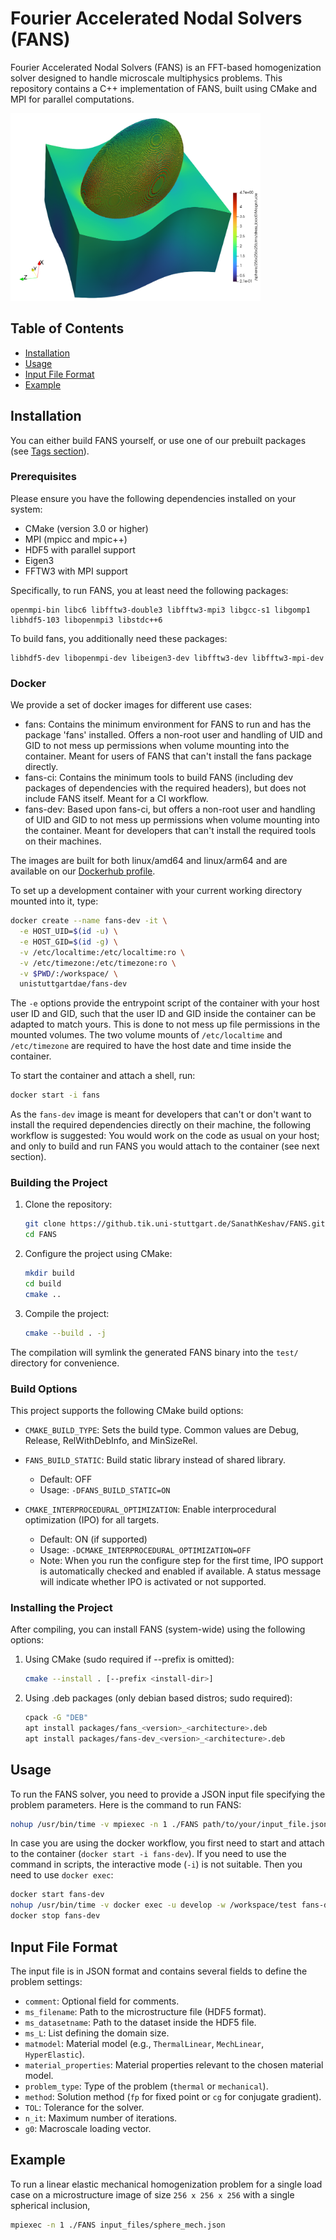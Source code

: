 # Fourier Accelerated Nodal Solvers (FANS)

Fourier Accelerated Nodal Solvers (FANS) is an FFT-based homogenization solver designed to handle microscale multiphysics problems. This repository contains a C++ implementation of FANS, built using CMake and MPI for parallel computations.

<img src="test/FANS_example.png" alt="Example Image" width="400" height="300">

## Table of Contents

- [Installation](#installation)
- [Usage](#usage)
- [Input File Format](#input-file-format)
- [Example](#example)

## Installation
You can either build FANS yourself, or use one of our prebuilt packages (see [Tags section](https://github.tik.uni-stuttgart.de/DAE/FANS/tags)).

### Prerequisites

Please ensure you have the following dependencies installed on your system:

- CMake (version 3.0 or higher)
- MPI (mpicc and mpic++)
- HDF5 with parallel support
- Eigen3
- FFTW3 with MPI support

Specifically, to run FANS, you at least need the following packages:
```
openmpi-bin libc6 libfftw3-double3 libfftw3-mpi3 libgcc-s1 libgomp1 libhdf5-103 libopenmpi3 libstdc++6
```
To build fans, you additionally need these packages:
```
libhdf5-dev libopenmpi-dev libeigen3-dev libfftw3-dev libfftw3-mpi-dev
```

### Docker
We provide a set of docker images for different use cases:
- fans: Contains the minimum environment for FANS to run and has the package 'fans' installed. Offers a non-root user and handling of UID and GID to not mess up permissions when volume mounting into the container. Meant for users of FANS that can't install the fans package directly.
- fans-ci: Contains the minimum tools to build FANS (including dev packages of dependencies with the required headers), but does not include FANS itself. Meant for a CI workflow.
- fans-dev: Based upon fans-ci, but offers a non-root user and handling of UID and GID to not mess up permissions when volume mounting into the container. Meant for developers that can't install the required tools on their machines.

The images are built for both linux/amd64 and linux/arm64 and are available on our [Dockerhub profile](https://hub.docker.com/u/unistuttgartdae).

To set up a development container with your current working directory mounted into it, type:
```bash
docker create --name fans-dev -it \
  -e HOST_UID=$(id -u) \
  -e HOST_GID=$(id -g) \
  -v /etc/localtime:/etc/localtime:ro \
  -v /etc/timezone:/etc/timezone:ro \
  -v $PWD/:/workspace/ \
  unistuttgartdae/fans-dev
```
The `-e` options provide the entrypoint script of the container with your host user ID and GID, such that the user ID and GID inside the container can be adapted to match yours. This is done to not mess up file permissions in the mounted volumes. The two volume mounts of `/etc/localtime` and `/etc/timezone` are required to have the host date and time inside the container.

To start the container and attach a shell, run:
```bash
docker start -i fans
```
As the `fans-dev` image is meant for developers that can't or don't want to install the required dependencies directly on their machine, the following workflow is suggested: You would work on the code as usual on your host; and only to build and run FANS you would attach to the container (see next section).

### Building the Project

1. Clone the repository:
    ```sh
    git clone https://github.tik.uni-stuttgart.de/SanathKeshav/FANS.git
    cd FANS
    ```
2. Configure the project using CMake:
    ```sh
    mkdir build
    cd build
    cmake ..
    ```

3. Compile the project:
    ```sh
    cmake --build . -j
    ```
The compilation will symlink the generated FANS binary into the `test/` directory for convenience.

### Build Options
This project supports the following CMake build options:

- `CMAKE_BUILD_TYPE`: Sets the build type. Common values are Debug, Release, RelWithDebInfo, and MinSizeRel.

- `FANS_BUILD_STATIC`: Build static library instead of shared library.
  - Default: OFF
  - Usage: `-DFANS_BUILD_STATIC=ON`

- `CMAKE_INTERPROCEDURAL_OPTIMIZATION`: Enable interprocedural optimization (IPO) for all targets.
  - Default: ON (if supported)
  - Usage: `-DCMAKE_INTERPROCEDURAL_OPTIMIZATION=OFF`
  - Note: When you run the configure step for the first time, IPO support is automatically checked and enabled if available. A status message will indicate whether IPO is activated or not supported.

### Installing the Project
After compiling, you can install FANS (system-wide) using the following options:

1. Using CMake (sudo required if --prefix is omitted):
    ```sh
    cmake --install . [--prefix <install-dir>]
    ```
2. Using .deb packages (only debian based distros; sudo required):
    ```sh
    cpack -G "DEB"
    apt install packages/fans_<version>_<architecture>.deb
    apt install packages/fans-dev_<version>_<architecture>.deb
    ```

## Usage

To run the FANS solver, you need to provide a JSON input file specifying the problem parameters. Here is the command to run FANS:

```sh
nohup /usr/bin/time -v mpiexec -n 1 ./FANS path/to/your/input_file.json &
```
In case you are using the docker workflow, you first need to start and attach to the container (`docker start -i fans-dev`). If you need to use the command in scripts, the interactive mode (`-i`) is not suitable. Then you need to use `docker exec`:
```bash
docker start fans-dev
nohup /usr/bin/time -v docker exec -u develop -w /workspace/test fans-dev [original command from above] &
docker stop fans-dev
```

## Input File Format

The input file is in JSON format and contains several fields to define the problem settings:
- `comment`: Optional field for comments.
- `ms_filename`: Path to the microstructure file (HDF5 format).
- `ms_datasetname`: Path to the dataset inside the HDF5 file.
- `ms_L`: List defining the domain size.
- `matmodel`: Material model (e.g., `ThermalLinear`, `MechLinear`, `HyperElastic`).
- `material_properties`: Material properties relevant to the chosen material model.
- `problem_type`: Type of the problem (`thermal` or `mechanical`).
- `method`: Solution method (`fp` for fixed point or `cg` for conjugate gradient).
- `TOL`: Tolerance for the solver.
- `n_it`: Maximum number of iterations.
- `g0`: Macroscale loading vector.

## Example

To run a linear elastic mechanical homogenization problem for a single load case on a microstructure image of size `256 x 256 x 256` with a single spherical inclusion,

```sh
mpiexec -n 1 ./FANS input_files/sphere_mech.json
```



